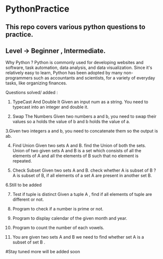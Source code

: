 # PythonPractice

## This repo covers various python questions to practice.
## Level -> Beginner , Intermediate.

Why Python ? 
Python is commonly used for developing websites and software, task automation, data analysis, and data visualization. Since it's relatively easy to learn, Python has been adopted by many non-programmers such as accountants and scientists, for a variety of everyday tasks, like organizing finances.

Questions solved/ added :
1. TypeCast And Double It
Given an input num as a string. 
You need to typecast into an integer and double it.

2. Swap The Numbers 
Given two numbers a and b, you need to swap their values so a holds the value of b and b holds the value of a.

3.Given two integers a and b, 
you need to concatenate them so the output is ab.

4. Find Union 
Given two sets A and B. find the Union of both the sets.
Union of two given sets A and B is a set which consists 
of all the elements of A and all the elements of B such
 that no element is repeated.
 
5. Check Subset 
Given two sets A and B. 
check whether A is subset of B ?
A is subset of B, if all elements 
of a set A are present in another set B.

6.Still to be added 

7. Test if tuple is distinct
Given a tuple A , 
find if all elements of tuple are different or not.

8. Program to check if a number is prime or not.

9. Program to display calendar of the given month and year.

10. Program to count the number of each vowels.

11. You are given two sets A and B
we need to find whether set A  is a subset of set B .

#Stay tuned more will be added soon 

